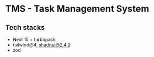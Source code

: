# TMS - Task Management System

## Tech stacks
- Next 15 + turbopack
- tailwind@4, shadnui@2.4.0
- zod
